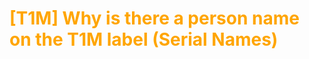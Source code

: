 # <span style="color: orange">[T1M] Why is there a person name on the T1M label (Serial Names)</span>
